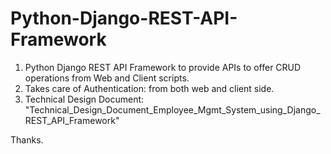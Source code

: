 # Python-Django-REST-API-Framework
1. Python Django REST API Framework to provide APIs to offer CRUD operations from Web and Client scripts. 
2. Takes care of Authentication: from both web and client side.
3. Technical Design Document: "Technical_Design_Document_Employee_Mgmt_System_using_Django_REST_API_Framework" 

Thanks.
